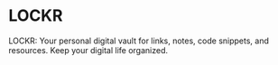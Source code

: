 # LOCKR
LOCKR: Your personal digital vault for links, notes, code snippets, and resources. Keep your digital life organized.
